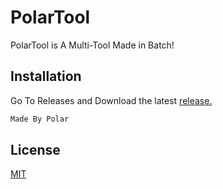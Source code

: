 # PolarTool

PolarTool is A Multi-Tool Made in Batch!

## Installation

Go To Releases and Download the latest [release.](https://github.com/OfficialPolarGitHub/PolarTool/releases)
                              

```bash
Made By Polar
```

## License

[MIT](https://choosealicense.com/licenses/mit/)
